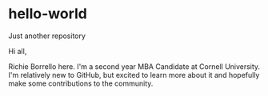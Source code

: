 # hello-world
Just another repository

Hi all,

Richie Borrello here.  I'm a second year MBA Candidate at Cornell University.
I'm relatively new to GitHub, but excited to learn more about it and hopefully make some contributions to the community.
